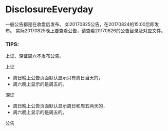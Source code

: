 # DisclosureEveryday

一般公告都是在收盘后发布。
如20170825公告，在20170824的15:00后即发布。
实际20170825晚上要查看公告，请查看20170826的公告目录及对应文件。


### TIPS:

上证、深证周六不发布公告。

上证
* 周日晚上公告页面默认显示只有周日当天的，
* 周六晚上显示的是周五的。

深证
* 周日晚上公告页面默认显示周日和周五两天的，
* 周六晚上显示的是周五的。


公告
